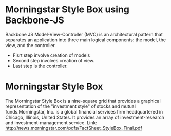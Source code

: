 # Morningstar Style Box using Backbone-JS
Backbone JS
Model-View-Controller (MVC) is an architectural pattern that separates an application into three main logical components: the model, the view, and the controller.
- Fisrt step involve creation of models
- Second step involves creation of view.
- Last step is the controller.
# Morningstar Style Box
The Morningstar Style Box is a nine-square grid that provides a graphical representation of the "investment style" of stocks and mutual funds.Morningstar, Inc. is a global financial services firm headquartered in Chicago, Illinois, United States. It provides an array of investment-research and investment-management service.
Link: http://news.morningstar.com/pdfs/FactSheet_StyleBox_Final.pdf
